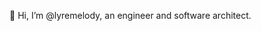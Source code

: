 👋 Hi, I’m @lyremelody, an engineer and software architect.

<!---
lyremelody/lyremelody is a ✨ special ✨ repository because its `README.md` (this file) appears on your GitHub profile.
You can click the Preview link to take a look at your changes.
--->
